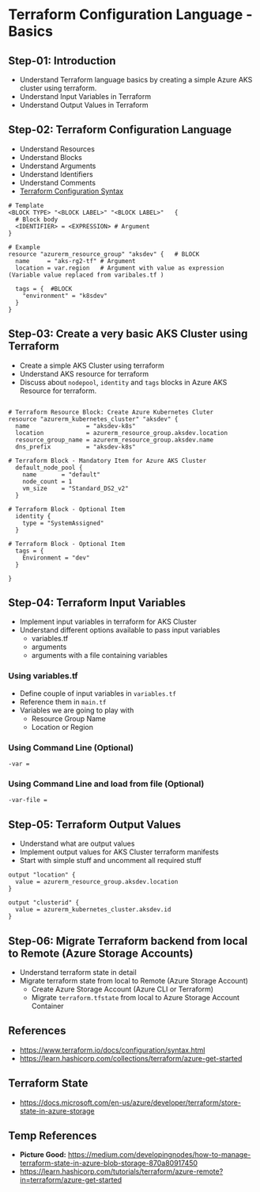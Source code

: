 # Terraform Configuration Language - Basics

## Step-01: Introduction
- Understand Terraform language basics by creating a simple Azure AKS cluster using terraform.
- Understand Input Variables in Terraform
- Understand Output Values in Terraform

## Step-02: Terraform Configuration Language 
- Understand Resources
- Understand Blocks
- Understand Arguments
- Understand Identifiers
- Understand Comments
- [Terraform Configuration Syntax](https://www.terraform.io/docs/configuration/syntax.html)
```
# Template
<BLOCK TYPE> "<BLOCK LABEL>" "<BLOCK LABEL>"   {
  # Block body
  <IDENTIFIER> = <EXPRESSION> # Argument
}

# Example
resource "azurerm_resource_group" "aksdev" {   # BLOCK
  name     = "aks-rg2-tf" # Argument
  location = var.region   # Argument with value as expression (Variable value replaced from varibales.tf )

  tags = {  #BLOCK
    "environment" = "k8sdev"
  }
}
```

## Step-03: Create a very basic AKS Cluster using Terraform
- Create a simple AKS Cluster using terraform
- Understand AKS resource for terraform
- Discuss about `nodepool`, `identity` and `tags` blocks in Azure AKS Resource for terraform.

```

# Terraform Resource Block: Create Azure Kubernetes Cluter
resource "azurerm_kubernetes_cluster" "aksdev" {
  name                = "aksdev-k8s"
  location            = azurerm_resource_group.aksdev.location
  resource_group_name = azurerm_resource_group.aksdev.name
  dns_prefix          = "aksdev-k8s"

# Terraform Block - Mandatory Item for Azure AKS Cluster
  default_node_pool {
    name       = "default"
    node_count = 1
    vm_size    = "Standard_DS2_v2"
  }

# Terraform Block - Optional Item
  identity {
    type = "SystemAssigned"
  }

# Terraform Block - Optional Item
  tags = {
    Environment = "dev"
  }

}
```


## Step-04: Terraform Input Variables
- Implement input variables in terraform for AKS Cluster
- Understand different options available to pass input variables
  - variables.tf
  - arguments
  - arguments with a file containing variables
### Using variables.tf
- Define couple of input variables in `variables.tf`
- Reference them in `main.tf`
- Variables we are going to play with
  - Resource Group Name
  - Location or Region

### Using Command Line (Optional)
```
-var = 
```

### Using Command Line and load from file (Optional)
```
-var-file = 
```




## Step-05: Terraform Output Values
- Understand what are output values
- Implement output values for AKS Cluster terraform manifests
- Start with simple stuff and uncomment all required stuff
```
output "location" {
  value = azurerm_resource_group.aksdev.location
}

output "clusterid" {
  value = azurerm_kubernetes_cluster.aksdev.id
}
```

## Step-06: Migrate Terraform backend from local to Remote (Azure Storage Accounts)
- Understand terraform state in detail
- Migrate terraform state from local to Remote (Azure Storage Account)
  - Create Azure Storage Account (Azure CLI or Terraform)
  - Migrate `terraform.tfstate` from local to Azure Storage Account Container




## References
- https://www.terraform.io/docs/configuration/syntax.html
- https://learn.hashicorp.com/collections/terraform/azure-get-started

## Terraform State
- https://docs.microsoft.com/en-us/azure/developer/terraform/store-state-in-azure-storage

## Temp References
- **Picture Good:** https://medium.com/developingnodes/how-to-manage-terraform-state-in-azure-blob-storage-870a80917450
- https://learn.hashicorp.com/tutorials/terraform/azure-remote?in=terraform/azure-get-started
